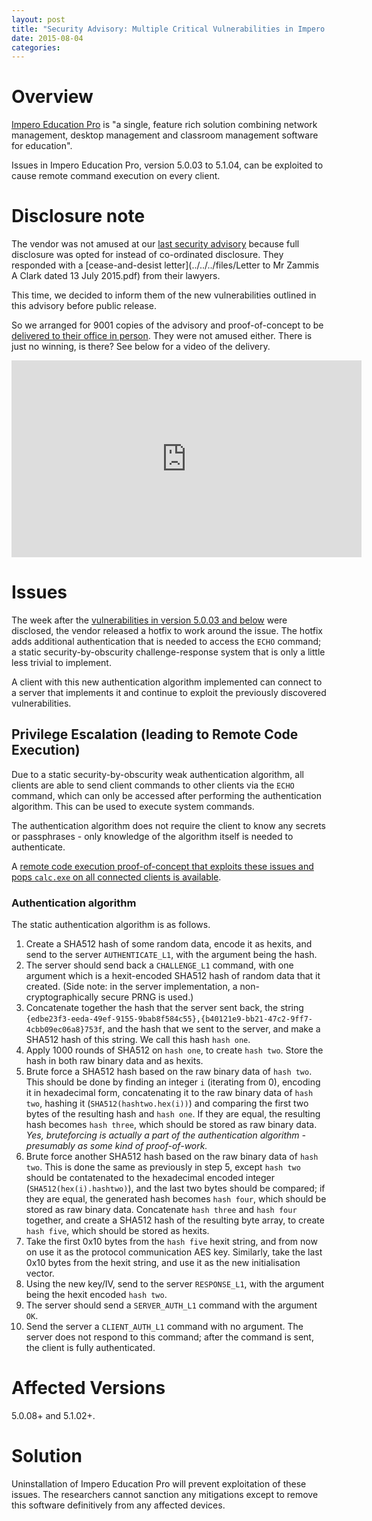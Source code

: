 ```yaml
---
layout: post
title: "Security Advisory: Multiple Critical Vulnerabilities in Impero Education Pro (II)"
date: 2015-08-04
categories:
---
```


# Overview

[Impero Education Pro](https://www.imperosoftware.co.uk/) is "a single, feature rich solution combining network management, desktop management and classroom management software for education".

Issues in Impero Education Pro, version 5.0.03 to 5.1.04, can be exploited to cause remote command execution on every client.

# Disclosure note

The vendor was not amused at our [last security advisory](../../../2015/07/14/impero.html) because full disclosure was opted for instead of co-ordinated disclosure. They responded with a [cease-and-desist letter](../../../files/Letter to Mr Zammis A Clark dated 13 July 2015.pdf) from their lawyers.

This time, we decided to inform them of the new vulnerabilities outlined in this advisory before public release.

So we arranged for 9001 copies of the advisory and proof-of-concept to be [delivered to their office in person](http://iops.io/blog/impero-software-over-9000). They were not amused either. There is just no winning, is there? See below for a video of the delivery.

<iframe width="560" height="315" src="https://www.youtube.com/embed/OCh867rT1dg?start=90" frameborder="0" allowfullscreen></iframe>

# Issues

The week after the [vulnerabilities in version 5.0.03 and below](../../../2015/07/14/impero.html) were disclosed, the vendor released a hotfix to work around the issue. The hotfix adds additional authentication that is needed to access the `ECHO` command; a static security-by-obscurity challenge-response system that is only a little less trivial to implement.

A client with this new authentication algorithm implemented can connect to a server that implements it and continue to exploit the previously discovered vulnerabilities.

## Privilege Escalation (leading to Remote Code Execution)

Due to a static security-by-obscurity weak authentication algorithm, all clients are able to send client commands to other clients via the `ECHO` command, which can only be accessed after performing the authentication algorithm. This can be used to execute system commands.

The authentication algorithm does not require the client to know any secrets or passphrases - only knowledge of the algorithm itself is needed to authenticate.

A [remote code execution proof-of-concept that exploits these issues and pops `calc.exe` on all connected clients is available](https://github.com/lizardhq/exploits/blob/master/impero/impero-rce-poc-2.php).

### Authentication algorithm

The static authentication algorithm is as follows.

1. Create a SHA512 hash of some random data, encode it as hexits, and send to the server `AUTHENTICATE_L1`, with the argument being the hash.
2. The server should send back a `CHALLENGE_L1` command, with one argument which is a hexit-encoded SHA512 hash of random data that it created. (Side note: in the server implementation, a non-cryptographically secure PRNG is used.)
3. Concatenate together the hash that the server sent back, the string `{edbe23f3-eeda-49ef-9155-9bab8f584c55},{b40121e9-bb21-47c2-9ff7-4cbb09ec06a8}753f`, and the hash that we sent to the server, and make a SHA512 hash of this string. We call this hash `hash one`.
4. Apply 1000 rounds of SHA512 on `hash one`, to create `hash two`. Store the hash in both raw binary data and as hexits.
5. Brute force a SHA512 hash based on the raw binary data of `hash two`. This should be done by finding an integer `i` (iterating from 0), encoding it in hexadecimal form, concatenating it to the raw binary data of `hash two`, hashing it (`SHA512(hashtwo.hex(i))`) and comparing the first two bytes of the resulting hash and `hash one`. If they are equal, the resulting hash becomes `hash three`, which should be stored as raw binary data. *Yes, bruteforcing is actually a part of the authentication algorithm - presumably as some kind of proof-of-work.*
6. Brute force another SHA512 hash based on the raw binary data of `hash two`. This is done the same as previously in step 5, except `hash two` should be contatenated to the hexadecimal encoded integer (`SHA512(hex(i).hashtwo)`), and the last two bytes should be compared; if they are equal, the generated hash becomes `hash four`, which should be stored as raw binary data.
Concatenate `hash three` and `hash four` together, and create a SHA512 hash of the resulting byte array, to create `hash five`, which should be stored as hexits.
7. Take the first 0x10 bytes from the `hash five` hexit string, and from now on use it as the protocol communication AES key. Similarly, take the last 0x10 bytes from the hexit string, and use it as the new initialisation vector.
8. Using the new key/IV, send to the server `RESPONSE_L1`, with the argument being the hexit encoded `hash two`.
9. The server should send a `SERVER_AUTH_L1` command with the argument `OK`.
10. Send the server a `CLIENT_AUTH_L1` command with no argument.
The server does not respond to this command; after the command is sent, the client is fully authenticated.


# Affected Versions

5.0.08+ and 5.1.02+.

# Solution

Uninstallation of Impero Education Pro will prevent exploitation of these issues. The researchers cannot sanction any mitigations except to remove this software definitively from any affected devices.
